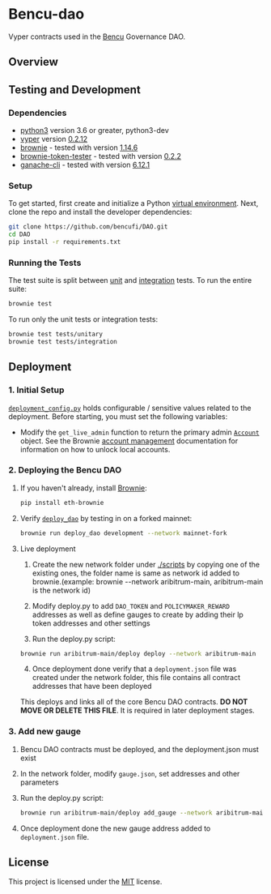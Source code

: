 # Bencu-dao

Vyper contracts used in the [Bencu](https://bencu.fi) Governance DAO.

## Overview

## Testing and Development

### Dependencies

- [python3](https://www.python.org/downloads/release/python-368/) version 3.6 or greater, python3-dev
- [vyper](https://github.com/vyperlang/vyper) version [0.2.12](https://github.com/vyperlang/vyper/releases/tag/v0.2.12)
- [brownie](https://github.com/iamdefinitelyahuman/brownie) - tested with version [1.14.6](https://github.com/eth-brownie/brownie/releases/tag/v1.14.6)
- [brownie-token-tester](https://github.com/iamdefinitelyahuman/brownie-token-tester) - tested with version [0.2.2](https://github.com/iamdefinitelyahuman/brownie-token-tester/releases/tag/v0.2.2)
- [ganache-cli](https://github.com/trufflesuite/ganache-cli) - tested with version [6.12.1](https://github.com/trufflesuite/ganache-cli/releases/tag/v6.12.1)

### Setup

To get started, first create and initialize a Python [virtual environment](https://docs.python.org/3/library/venv.html). Next, clone the repo and install the developer dependencies:

```bash
git clone https://github.com/bencufi/DAO.git
cd DAO
pip install -r requirements.txt
```

### Running the Tests

The test suite is split between [unit](tests/unitary) and [integration](tests/integration) tests. To run the entire suite:

```bash
brownie test
```

To run only the unit tests or integration tests:

```bash
brownie test tests/unitary
brownie test tests/integration
```

## Deployment

### 1. Initial Setup

[`deployment_config.py`](scripts/deployment_config.py) holds configurable / sensitive values related to the deployment. Before starting, you must set the following variables:

* Modify the `get_live_admin` function to return the primary admin [`Account`](https://eth-brownie.readthedocs.io/en/stable/api-network.html#brownie.network.account.Account) object. See the Brownie [account management](https://eth-brownie.readthedocs.io/en/stable/account-management.html) documentation for information on how to unlock local accounts.

### 2. Deploying the Bencu DAO

1. If you haven't already, install [Brownie](https://github.com/eth-brownie/brownie):

    ```bash
    pip install eth-brownie
    ```

2. Verify [`deploy_dao`](deploy_dao.py) by testing in on a forked mainnet:

    ```bash
    brownie run deploy_dao development --network mainnet-fork
    ```

3. Live deployment

    1. Create the new network folder under [./scripts](scripts) by copying one of the existing ones, the folder name is same as network id added to brownie.(example: brownie --network aribitrum-main, aribitrum-main is the network id)

    2. Modify deploy.py to add `DAO_TOKEN` and `POLICYMAKER_REWARD` addresses as well as define gauges to create by adding their lp token addresses and other settings

    3. Run the deploy.py script:

    ```bash
    brownie run aribitrum-main/deploy deploy --network aribitrum-main
    ```

    4. Once deployment done verify that a `deployment.json` file was created under the network folder, this file contains all contract addresses that have been deployed

    This deploys and links all of the core Bencu DAO contracts. **DO NOT MOVE OR DELETE THIS FILE**. It is required in later deployment stages.

### 3. Add new gauge

1. Bencu DAO contracts must be deployed, and the deployment.json must exist

2. In the network folder, modify `gauge.json`, set addresses and other parameters

3. Run the deploy.py script:

    ```bash
    brownie run aribitrum-main/deploy add_gauge --network aribitrum-main
    ```

4. Once deployment done the new gauge address added to `deployment.json` file.

## License

This project is licensed under the [MIT](LICENSE) license.
